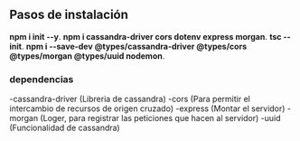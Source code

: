 ## Pasos de instalación

**npm i init --y**.
**npm i cassandra-driver cors dotenv express morgan**.
**tsc --init**.
**npm i --save-dev @types/cassandra-driver @types/cors @types/morgan @types/uuid nodemon**.



### dependencias

-cassandra-driver (Libreria de cassandra)
-cors (Para permitir el intercambio de recursos de origen cruzado)
-express (Montar el servidor)
-morgan (Loger, para registrar las peticiones que hacen al servidor)
-uuid (Funcionalidad de cassandra)








